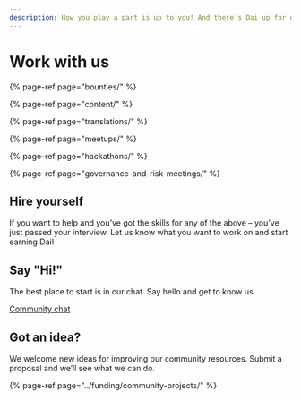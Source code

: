 ```yaml
---
description: How you play a part is up to you! And there’s Dai up for grabs.
---
```


# Work with us

{% page-ref page="bounties/" %}

{% page-ref page="content/" %}

{% page-ref page="translations/" %}

{% page-ref page="meetups/" %}

{% page-ref page="hackathons/" %}

{% page-ref page="governance-and-risk-meetings/" %}

## Hire yourself

If you want to help and you’ve got the skills for any of the above – you’ve just passed your interview. Let us know what you want to work on and start earning Dai!

## Say "Hi!"

The best place to start is in our chat. Say hello and get to know us.

[Community chat](https://chat.makerdao.com/channel/community-development)

## Got an idea?

We welcome new ideas for improving our community resources. Submit a proposal and we’ll see what we can do.

{% page-ref page="../funding/community-projects/" %}



